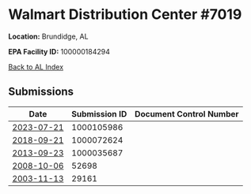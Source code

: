 # Walmart Distribution Center #7019

**Location:** Brundidge, AL

**EPA Facility ID:** 100000184294

[Back to AL Index](../../index.md)

## Submissions

| Date | Submission ID | Document Control Number |
|------|--------------|-------------------------|
| [2023-07-21](submissions/1000105986.md) | 1000105986 |  |
| [2018-09-21](submissions/1000072624.md) | 1000072624 |  |
| [2013-09-23](submissions/1000035687.md) | 1000035687 |  |
| [2008-10-06](submissions/52698.md) | 52698 |  |
| [2003-11-13](submissions/29161.md) | 29161 |  |

